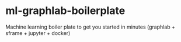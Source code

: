 # ml-graphlab-boilerplate
Machine learning boiler plate to get you started in minutes (graphlab + sframe + jupyter + docker)
